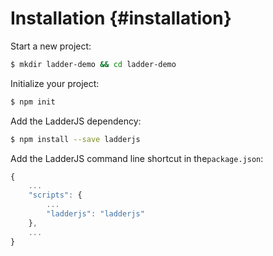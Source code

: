 # Installation {#installation}

Start a new project:

```bash
$ mkdir ladder-demo && cd ladder-demo
```

Initialize your project:

```bash
$ npm init
```

Add the LadderJS dependency:

```bash
$ npm install --save ladderjs
```

Add the LadderJS command line shortcut in the`package.json`:

```js
{
    ...
    "scripts": {
        ...
        "ladderjs": "ladderjs"
    },
    ...
}
```



